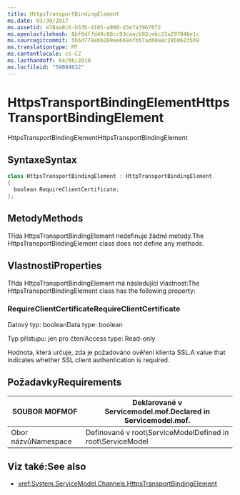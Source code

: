 ```yaml
---
title: HttpsTransportBindingElement
ms.date: 03/30/2017
ms.assetid: e78aa8c6-b53b-4105-a900-d3e7a39670f2
ms.openlocfilehash: 8bf6df7d49c88cc93caacb92cebc23a297046e1c
ms.sourcegitcommit: 5b6d778ebb269ee6684fb57ad69a8c28b06235b9
ms.translationtype: MT
ms.contentlocale: cs-CZ
ms.lasthandoff: 04/08/2019
ms.locfileid: "59084632"
---
```

# <a name="httpstransportbindingelement"></a><span data-ttu-id="0259b-102">HttpsTransportBindingElement</span><span class="sxs-lookup"><span data-stu-id="0259b-102">HttpsTransportBindingElement</span></span>
<span data-ttu-id="0259b-103">HttpsTransportBindingElement</span><span class="sxs-lookup"><span data-stu-id="0259b-103">HttpsTransportBindingElement</span></span>  
  
## <a name="syntax"></a><span data-ttu-id="0259b-104">Syntaxe</span><span class="sxs-lookup"><span data-stu-id="0259b-104">Syntax</span></span>  
  
```csharp  
class HttpsTransportBindingElement : HttpTransportBindingElement  
{  
  boolean RequireClientCertificate;  
};  
```  
  
## <a name="methods"></a><span data-ttu-id="0259b-105">Metody</span><span class="sxs-lookup"><span data-stu-id="0259b-105">Methods</span></span>  
 <span data-ttu-id="0259b-106">Třída HttpsTransportBindingElement nedefinuje žádné metody.</span><span class="sxs-lookup"><span data-stu-id="0259b-106">The HttpsTransportBindingElement class does not define any methods.</span></span>  
  
## <a name="properties"></a><span data-ttu-id="0259b-107">Vlastnosti</span><span class="sxs-lookup"><span data-stu-id="0259b-107">Properties</span></span>  
 <span data-ttu-id="0259b-108">Třída HttpsTransportBindingElement má následující vlastnost:</span><span class="sxs-lookup"><span data-stu-id="0259b-108">The HttpsTransportBindingElement class has the following property:</span></span>  
  
### <a name="requireclientcertificate"></a><span data-ttu-id="0259b-109">RequireClientCertificate</span><span class="sxs-lookup"><span data-stu-id="0259b-109">RequireClientCertificate</span></span>  
 <span data-ttu-id="0259b-110">Datový typ: boolean</span><span class="sxs-lookup"><span data-stu-id="0259b-110">Data type: boolean</span></span>  
  
 <span data-ttu-id="0259b-111">Typ přístupu: jen pro čtení</span><span class="sxs-lookup"><span data-stu-id="0259b-111">Access type: Read-only</span></span>  
  
 <span data-ttu-id="0259b-112">Hodnota, která určuje, zda je požadováno ověření klienta SSL.</span><span class="sxs-lookup"><span data-stu-id="0259b-112">A value that indicates whether SSL client authentication is required.</span></span>  
  
## <a name="requirements"></a><span data-ttu-id="0259b-113">Požadavky</span><span class="sxs-lookup"><span data-stu-id="0259b-113">Requirements</span></span>  
  
|<span data-ttu-id="0259b-114">SOUBOR MOF</span><span class="sxs-lookup"><span data-stu-id="0259b-114">MOF</span></span>|<span data-ttu-id="0259b-115">Deklarované v Servicemodel.mof.</span><span class="sxs-lookup"><span data-stu-id="0259b-115">Declared in Servicemodel.mof.</span></span>|  
|---------|-----------------------------------|  
|<span data-ttu-id="0259b-116">Obor názvů</span><span class="sxs-lookup"><span data-stu-id="0259b-116">Namespace</span></span>|<span data-ttu-id="0259b-117">Definované v root\ServiceModel</span><span class="sxs-lookup"><span data-stu-id="0259b-117">Defined in root\ServiceModel</span></span>|  
  
## <a name="see-also"></a><span data-ttu-id="0259b-118">Viz také:</span><span class="sxs-lookup"><span data-stu-id="0259b-118">See also</span></span>

- <xref:System.ServiceModel.Channels.HttpsTransportBindingElement>
